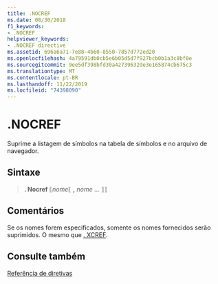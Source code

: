```yaml
---
title: .NOCREF
ms.date: 08/30/2018
f1_keywords:
- .NOCREF
helpviewer_keywords:
- .NOCREF directive
ms.assetid: 696a6a71-7e88-4b60-8550-7857d772ed20
ms.openlocfilehash: 4a79591db0cb5e6b05d5d7f927bcb0b1a3c8bf0e
ms.sourcegitcommit: 9ee5df398bfd30a42739632de3e165874cb675c3
ms.translationtype: MT
ms.contentlocale: pt-BR
ms.lasthandoff: 11/22/2019
ms.locfileid: "74398090"
---
```

# <a name="nocref"></a>.NOCREF

Suprime a listagem de símbolos na tabela de símbolos e no arquivo de navegador.

## <a name="syntax"></a>Sintaxe

> **. Nocref** ⟦*nome*⟦ __,__ *nome* ... ⟧⟧

## <a name="remarks"></a>Comentários

Se os nomes forem especificados, somente os nomes fornecidos serão suprimidos. O mesmo que [. XCREF](../../assembler/masm/dot-xcref.md).

## <a name="see-also"></a>Consulte também

[Referência de diretivas](../../assembler/masm/directives-reference.md)
